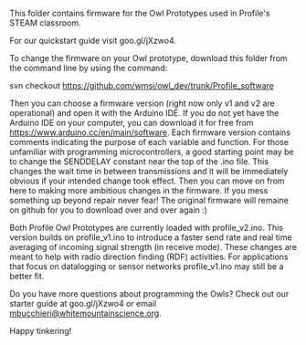 This folder contains firmware for the Owl Prototypes used in Profile's STEAM classroom. 

For our quickstart guide visit goo.gl/jXzwo4.

To change the firmware on your Owl prototype, download this folder from the command line by using the command:

svn checkout https://github.com/wmsi/owl_dev/trunk/Profile_software

Then you can choose a firmware version (right now only v1 and v2 are operational) and open it with the Arduino IDE. If you do not yet have the Arduino IDE on your computer, you can download it for free from https://www.arduino.cc/en/main/software. Each firmware version contains comments indicating the purpose of each variable and function. For those unfamiliar with programming microcontrollers, a good starting point may be to change the SENDDELAY constant near the top of the .ino file. This changes the wait time in between transmissions and it will be immediately obvious if your intended change took effect. Then you can move on from here to making more ambitious changes in the firmware. If you mess something up beyond repair never fear! The original firmware will remaine on github for you to download over and over again :)

Both Profile Owl Prototypes are currently loaded with profile_v2.ino. This version builds on profile_v1.ino to introduce a faster send rate and real time averaging of incoming signal strength (in receive mode). These changes are meant to help with radio direction finding (RDF) activities. For applications that focus on datalogging or sensor networks profile_v1.ino may still be a better fit. 


Do you have more questions about programming the Owls? Check out our starter guide at goo.gl/jXzwo4 or email mbucchieri@whitemountainscience.org.

Happy tinkering!